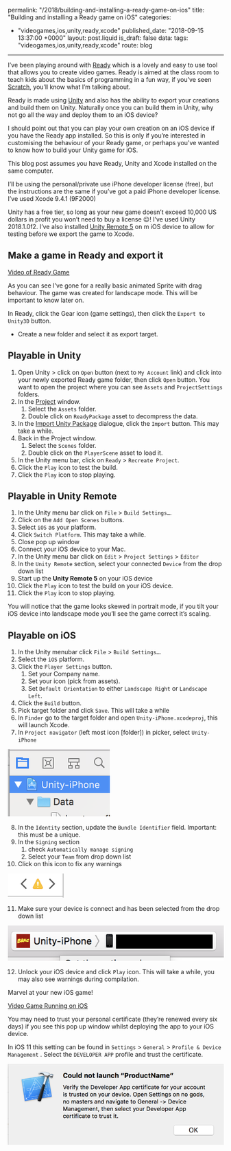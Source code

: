 permalink: "/2018/building-and-installing-a-ready-game-on-ios"
title: "Building and installing a Ready game on iOS"
categories:
  - "videogames,ios,unity,ready,xcode"
published_date: "2018-09-15 13:37:00 +0000"
layout: post.liquid
is_draft: false
data:
  tags: "videogames,ios,unity,ready,xcode"
  route: blog
---

I’ve been playing around with [Ready](https://www.getready.io/) which is a lovely and easy to use tool that allows you to create video games. Ready is aimed at the class room to teach kids about the basics of programming in a fun way, if you’ve seen [Scratch](https://scratch.mit.edu/), you’ll know what I’m talking about.

Ready is made using [Unity](https://unity3d.com/) and also has the ability to export your creations and build them on Unity. Naturally once you can build them in Unity, why not go all the way and deploy them to an iOS device?

I should point out that you can play your own creation on an iOS device if you have the Ready app installed. So this is only if you’re interested in customising the behaviour of your Ready game, or perhaps you’ve wanted to know how to build your Unity game for iOS.

This blog post assumes you have Ready, Unity and Xcode installed on the same computer.

I’ll be using the personal/private use iPhone developer license (free), but the instructions are the same if you’ve got a paid iPhone developer license. I’ve used Xcode 9.4.1 (9F2000)

Unity has a free tier, so long as your new game doesn’t exceed 10,000 US dollars in profit you won’t need to buy a  license 😉! I’ve used Unity 2018.1.0f2. I’ve also installed [‎Unity Remote 5](https://itunes.apple.com/us/app/unity-remote-5/id871767552) on m iOS device to allow for testing before we export the game to Xcode.

## Make a game in Ready and export it

[Video of Ready Game](https://youtu.be/GoFUHUvkFnM)

As you can see I’ve gone for a really basic animated Sprite with drag behaviour. The game was created for landscape mode. This will be important to know later on.

In Ready, click the Gear icon (game settings), then click the  `Export to Unity3D` button.

- Create a new folder and select it as export target.

## Playable in Unity

1. Open Unity > click on `Open`  button (next to `My Account` link) and click into your newly exported Ready game folder, then click `Open` button. You want to open the project where you can see `Assets` and `ProjectSettings` folders.
2. In the [Project](https://docs.unity3d.com/Manual/ProjectView.html) window.
    1. Select the `Assets` folder.
    2. Double click on `ReadyPackage`  asset to decompress the data.
3. In the [Import Unity Package](https://docs.unity3d.com/Manual/AssetPackages.html#ImportingPackages) dialogue, click the `Import` button. This may take a while.
4. Back in the Project window.
    1. Select the `Scenes` folder.
    2. Double click on the  `PlayerScene` asset to load it.
5. In the Unity menu bar, click on  `Ready` > `Recreate Project`.
6. Click the `Play` icon to test the build.
7. Click the `Play` icon to stop playing.

## Playable in Unity Remote

1. In the Unity menu bar click on  `File`  >  `Build Settings…`.
2. Click on the  `Add Open Scenes` buttons.
3. Select `iOS` as your platform.
4. Click `Switch Platform`. This may take a while.
5. Close pop up window
6. Connect your iOS device to your Mac.
7. In the Unity menu bar click on  `Edit` > `Project Settings` > `Editor`
8. In the  `Unity Remote` section, select your connected `Device` from the drop down list
9. Start up the **Unity Remote 5** on your iOS device
10. Click the `Play` icon to test the build on your iOS device.
11. Click the `Play` icon to stop playing.

You will notice that the game looks skewed in portrait mode, if you tilt your iOS device into landscape mode you’ll see the game correct it’s scaling.

## Playable on iOS

1. In the Unity menubar click  `File`  >  `Build Settings…`.
2. Select the  `iOS`  platform.
3. Click the  `Player Settings`  button.
    1. Set your Company name.
    2. Set your icon (pick from assets).
    3. Set `Default Orientation` to either `Landscape Right` or `Landscape Left`.
4. Click the `Build` button.
5. Pick target folder and click `Save`. This will take a while
6. In `Finder` go to the target folder and open `Unity-iPhone.xcodeproj`, this will launch Xcode.
7. In `Project navigator` (left most icon [folder]) in picker, select `Unity-iPhone`

![Xcode Project Navigator](/img/ready-001-xcode-project-navigator.png)

8. In the `Identity` section, update the `Bundle Identifier` field. Important: this must be a unique.
9. In the `Signing` section
	1. check `Automatically manage signing`
	2. Select your `Team` from drop down list
10. Click on this icon to fix any warnings

![Xcode warnings icon](/img/ready-002-warnings.png)

11. Make sure your device is connect and has been selected from the drop down list

![Xcode device selector](/img/ready-003-device.png)

12. Unlock your iOS device and click `Play`  icon. This will take a while, you may also see warnings during compilation.

Marvel at your new iOS game! 

[Video Game Running on iOS](https://youtu.be/9STnboHARQA)

You may need to trust your personal certificate (they’re renewed every six days) if you see this pop up window whilst deploying the app to your iOS device.

In iOS 11 this setting can be found in `Settings` > `General` > `Profile & Device Management` . Select the `DEVELOPER APP` profile and trust the certificate.

![Xcode trust certificate on device dialogue](/img/ready-004-trust.png)